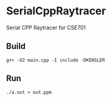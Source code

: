 # SerialCppRaytracer

Serial CPP Raytracer for CSE701

## Build

```g++ -O2 main.cpp -I include -DKENSLER```

## Run

```./a.out > out.ppm```
